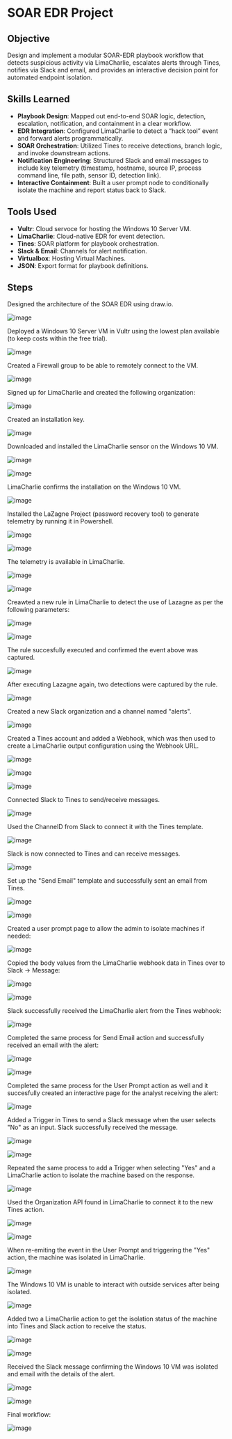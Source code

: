 # SOAR EDR Project


## Objective
Design and implement a modular SOAR-EDR playbook workflow that detects suspicious activity via LimaCharlie, escalates alerts through Tines, notifies via Slack and email, and provides an interactive decision point for automated endpoint isolation.

## Skills Learned

- **Playbook Design**: Mapped out end-to-end SOAR logic, detection, escalation, notification, and containment in a clear workflow.
- **EDR Integration**: Configured LimaCharlie to detect a “hack tool” event and forward alerts programmatically.
- **SOAR Orchestration**: Utilized Tines to receive detections, branch logic, and invoke downstream actions.
- **Notification Engineering**: Structured Slack and email messages to include key telemetry (timestamp, hostname, source IP, process command line, file path, sensor ID, detection link).
- **Interactive Containment**: Built a user prompt node to conditionally isolate the machine and report status back to Slack.

## Tools Used

- **Vultr**: Cloud servoce for hosting the Windows 10 Server VM.
- **LimaCharlie**: Cloud-native EDR for event detection.
- **Tines**: SOAR platform for playbook orchestration.
- **Slack & Email**: Channels for alert notification.
- **Virtualbox**: Hosting Virtual Machines.
- **JSON**: Export format for playbook definitions.

## Steps

Designed the architecture of the SOAR EDR using draw.io.

![image](https://github.com/user-attachments/assets/b4b38889-980b-483a-9caf-0498a3fa86f0)

Deployed a Windows 10 Server VM in Vultr using the lowest plan available (to keep costs within the free trial).

![image](https://github.com/user-attachments/assets/414ea4ab-d081-407a-a9ae-843fa811986a)

Created a Firewall group to be able to remotely connect to the VM.

![image](https://github.com/user-attachments/assets/f01d3c7c-70a2-48dd-920c-8be16e5cfb03)



Signed up for LimaCharlie and created the following organization:

![image](https://github.com/user-attachments/assets/e4a648f3-92d4-49e1-b822-460f078d0adb)

Created an installation key.

![image](https://github.com/user-attachments/assets/9798b2aa-b4c7-4670-b50d-f26d5bc50278)

Downloaded and installed the LimaCharlie sensor on the Windows 10 VM.

![image](https://github.com/user-attachments/assets/e2aca47e-7c15-4ddd-a3fd-e181f7c0f08b)

![image](https://github.com/user-attachments/assets/c8646535-8ae6-42ca-bd34-be6fca10309c)

LimaCharlie confirms the installation on the Windows 10 VM.

![image](https://github.com/user-attachments/assets/85beaebf-55dd-4201-9a35-9fb6fbdea66d)

Installed the LaZagne Project (password recovery tool) to generate telemetry by running it in Powershell.

![image](https://github.com/user-attachments/assets/2fb9485b-7250-45db-bffe-4e954218ff39)

![image](https://github.com/user-attachments/assets/9c29dde8-9a44-4523-a389-f031ba364690)

The telemetry is available in LimaCharlie.

![image](https://github.com/user-attachments/assets/a304f4de-9969-4986-ae23-de7b4ab42e7a)

![image](https://github.com/user-attachments/assets/dfaae889-45ad-4cf3-8724-1cccc3e92b03)

Creawted a new rule in LimaCharlie to detect the use of Lazagne as per the following parameters:

![image](https://github.com/user-attachments/assets/5bf1ee86-d55b-4919-9d33-1617fb677c8e)

![image](https://github.com/user-attachments/assets/efa357b3-2a60-43a1-9c55-6b0792346a9c)

The rule succesfully executed and confirmed the event above was captured.

![image](https://github.com/user-attachments/assets/655a1e39-9de1-4efc-b846-82fd6b537718)

After executing Lazagne again, two detections were captured by the rule.

![image](https://github.com/user-attachments/assets/4f975882-2296-4738-820c-3aa24d92cbaf)

Created a new Slack organization and a channel named "alerts".

![image](https://github.com/user-attachments/assets/84646f2d-27f5-4b0a-a95f-28c7d6c31e16)

Created a Tines account and added a Webhook, which was then used to create a LimaCharlie output configuration using the Webhook URL.

![image](https://github.com/user-attachments/assets/4c39e948-a89a-48b9-8ad1-59a4173292cc)

![image](https://github.com/user-attachments/assets/8308b9c7-1940-423b-b471-410083aa2a10)

![image](https://github.com/user-attachments/assets/41b162c9-6bb1-4a68-a240-af675c7e5dbd)

Connected Slack to Tines to send/receive messages.

![image](https://github.com/user-attachments/assets/a712f61c-ea1d-474a-922e-99ca535a2d12)

Used the ChannelD from Slack to connect it with the Tines template.

![image](https://github.com/user-attachments/assets/7d3c414d-63f3-4c1e-822f-3b135faabd4d)

Slack is now connected to Tines and can receive messages.

![image](https://github.com/user-attachments/assets/f1acd583-9517-4fb8-824e-2b49f6ab5632)

Set up the "Send Email" template and successfully sent an email from Tines.

![image](https://github.com/user-attachments/assets/156fdb9a-e089-465b-9174-723a378a6c09)

![image](https://github.com/user-attachments/assets/9f7046c5-5883-499d-a279-9424b87f3bbd)

Created a user prompt page to allow the admin to isolate machines if needed:

![image](https://github.com/user-attachments/assets/bcbf5574-ad8b-44b7-81a1-47c14d3d57f5)

Copied the body values from the LimaCharlie webhook data in Tines over to Slack -> Message:

![image](https://github.com/user-attachments/assets/fb7d3ef2-ed40-4fa5-80c7-23e485f9669a)

![image](https://github.com/user-attachments/assets/37e35e20-7b2f-4fbb-b9a1-8b830a93bfb2)

Slack successfully received the LimaCharlie alert from the Tines webhook:

![image](https://github.com/user-attachments/assets/9638c963-d5a5-4c3c-a830-e24cbe7330d2)

Completed the same process for Send Email action and successfully received an email with the alert:

![image](https://github.com/user-attachments/assets/3a462f12-1e40-4b98-9713-78afea09d6b2)

![image](https://github.com/user-attachments/assets/7a4ee4ee-1d27-440e-99cc-e6d1283c6368)

Completed the same process for the User Prompt action as well and it succesfully created an interactive page for the analyst receiving the alert:

![image](https://github.com/user-attachments/assets/215aad2b-1886-4525-a474-9c0a51e96480)

Added a Trigger in Tines to send a Slack message when the user selects "No" as an input. Slack successfully received the message.

![image](https://github.com/user-attachments/assets/dd017682-52f0-47ea-ae9c-bbcfc84bba17)

![image](https://github.com/user-attachments/assets/c20a7662-e8f8-474a-8406-70ab8b712bba)

Repeated the same process to add a Trigger when selecting "Yes" and a LimaCharlie action to isolate the machine based on the response.

![image](https://github.com/user-attachments/assets/8c764030-bc99-4739-b1f4-f91843eb4a1f)

Used the Organization API found in LimaCharlie to connect it to the new Tines action.

![image](https://github.com/user-attachments/assets/23700ed0-38df-4f8b-a6b9-746570e9a74b)

![image](https://github.com/user-attachments/assets/a6460366-62ad-43f7-9f27-6693f3a632cc)

When re-emiting the event in the User Prompt and triggering the "Yes" action, the machine was isolated in LimaCharlie.

![image](https://github.com/user-attachments/assets/a1e17005-b81c-4195-8030-a5f173f2a3fd)

The Windows 10 VM is unable to interact with outside services after being isolated.

![image](https://github.com/user-attachments/assets/e9a9e5b9-4067-4dd1-942f-df0810aa0f51)

Added two a LimaCharlie action to get the isolation status of the machine into Tines and Slack action to receive the status.

![image](https://github.com/user-attachments/assets/406970b4-bf81-437e-b1ff-14064693d572)

![image](https://github.com/user-attachments/assets/acf8277c-1ba7-4b52-b0ba-f0d7207c4633)

Received the Slack message confirming the Windows 10 VM was isolated and email with the details of the alert.

![image](https://github.com/user-attachments/assets/29e0e347-02c8-4186-af03-858a56c45988)

![image](https://github.com/user-attachments/assets/8ae5bdf8-6b3a-4f01-b64b-46502a24f568)

Final workflow:

![image](https://github.com/user-attachments/assets/1f4455a4-ecda-49c9-8089-8645a68d47c3)





